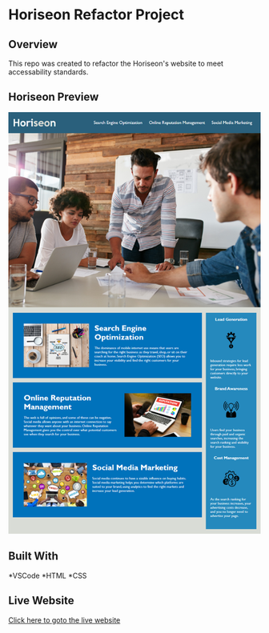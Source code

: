 # Horiseon Refactor Project

## Overview
This repo was created to refactor the Horiseon's website to meet accessability standards.

## Horiseon Preview
![Screenshot of Horison Website](https://github.com/jimenezraul/Refactor-Horiseon-Project/blob/main/assets/images/Mock-Up.png)

## Built With
*VSCode
*HTML
*CSS

## Live Website
[Click here to goto the live website](https://jimenezraul.github.io/Refactor-Horiseon-Project/)